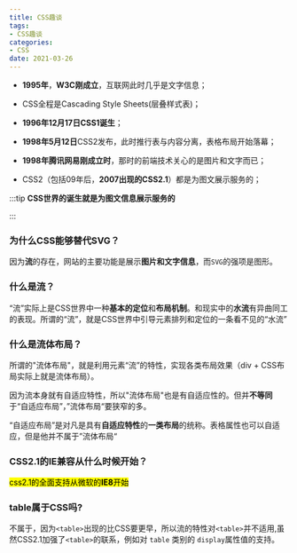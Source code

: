 ```yaml
---
title: CSS趣谈
tags:
- CSS趣谈
categories:
- CSS
date: 2021-03-26
---
```


- **1995年**，**W3C刚成立**，互联网此时几乎是文字信息；

- CSS全程是Cascading Style Sheets(层叠样式表)；

- **1996年12月17日CSS1诞生**；

- **1998年5月12日**CSS2发布，此时推行表与内容分离，表格布局开始落幕；

- **1998年腾讯网易刚成立时**，那时的前端技术关心的是图片和文字而已；

- CSS2（包括09年后，**2007出现的CSS2.1**）都是为图文展示服务的；

:::tip
**CSS世界的诞生就是为图文信息展示服务的**

:::



### 为什么CSS能够替代SVG？

因为**流**的存在，网站的主要功能是展示**图片和文字信息**，而`SVG`的强项是图形。

### 什么是流？

“流”实际上是CSS世界中一种**基本的定位**和**布局机制**。和现实中的**水流**有异曲同工的表现。所谓的“流”，就是CSS世界中引导元素排列和定位的一条看不见的“水流”

### 什么是流体布局？

所谓的"流体布局"，就是利用元素“流”的特性，实现各类布局效果（div + CSS布局实际上就是流体布局）。

因为流本身就有自适应特性，所以"流体布局"也是有自适应性的。但并**不等同**于“自适应布局”，”流体布局“要狭窄的多。

“自适应布局”是对凡是具有**自适应特性**的**一类布局**的统称。表格属性也可以自适应，但是他并不属于”流体布局“

### CSS2.1的IE兼容从什么时候开始？

<mark>css2.1的全面支持从微软的**IE8**开始</mark>

### table属于CSS吗?

不属于，因为`<table>`出现的比CSS要更早，所以流的特性对`<table>`并不适用,虽然CSS2.1加强了`<table>`的联系，例如对 `table` 类别的 `display`属性值的支持。


